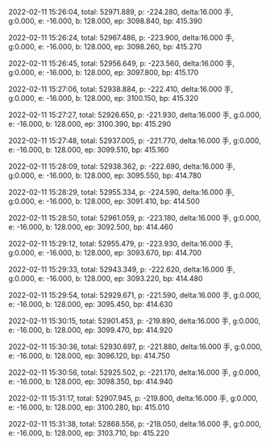 2022-02-11 15:26:04, total: 52971.889, p: -224.280, delta:16.000 手, g:0.000, e: -16.000, b: 128.000, ep: 3098.840, bp: 415.390

2022-02-11 15:26:24, total: 52967.486, p: -223.900, delta:16.000 手, g:0.000, e: -16.000, b: 128.000, ep: 3098.260, bp: 415.270

2022-02-11 15:26:45, total: 52956.649, p: -223.560, delta:16.000 手, g:0.000, e: -16.000, b: 128.000, ep: 3097.800, bp: 415.170

2022-02-11 15:27:06, total: 52938.884, p: -222.410, delta:16.000 手, g:0.000, e: -16.000, b: 128.000, ep: 3100.150, bp: 415.320

2022-02-11 15:27:27, total: 52926.650, p: -221.930, delta:16.000 手, g:0.000, e: -16.000, b: 128.000, ep: 3100.390, bp: 415.290

2022-02-11 15:27:48, total: 52937.005, p: -221.770, delta:16.000 手, g:0.000, e: -16.000, b: 128.000, ep: 3099.510, bp: 415.160

2022-02-11 15:28:09, total: 52938.362, p: -222.690, delta:16.000 手, g:0.000, e: -16.000, b: 128.000, ep: 3095.550, bp: 414.780

2022-02-11 15:28:29, total: 52955.334, p: -224.590, delta:16.000 手, g:0.000, e: -16.000, b: 128.000, ep: 3091.410, bp: 414.500

2022-02-11 15:28:50, total: 52961.059, p: -223.180, delta:16.000 手, g:0.000, e: -16.000, b: 128.000, ep: 3092.500, bp: 414.460

2022-02-11 15:29:12, total: 52955.479, p: -223.930, delta:16.000 手, g:0.000, e: -16.000, b: 128.000, ep: 3093.670, bp: 414.700

2022-02-11 15:29:33, total: 52943.349, p: -222.620, delta:16.000 手, g:0.000, e: -16.000, b: 128.000, ep: 3093.220, bp: 414.480

2022-02-11 15:29:54, total: 52929.671, p: -221.590, delta:16.000 手, g:0.000, e: -16.000, b: 128.000, ep: 3095.450, bp: 414.630

2022-02-11 15:30:15, total: 52901.453, p: -219.890, delta:16.000 手, g:0.000, e: -16.000, b: 128.000, ep: 3099.470, bp: 414.920

2022-02-11 15:30:36, total: 52930.697, p: -221.880, delta:16.000 手, g:0.000, e: -16.000, b: 128.000, ep: 3096.120, bp: 414.750

2022-02-11 15:30:56, total: 52925.502, p: -221.170, delta:16.000 手, g:0.000, e: -16.000, b: 128.000, ep: 3098.350, bp: 414.940

2022-02-11 15:31:17, total: 52907.945, p: -219.800, delta:16.000 手, g:0.000, e: -16.000, b: 128.000, ep: 3100.280, bp: 415.010

2022-02-11 15:31:38, total: 52868.556, p: -218.050, delta:16.000 手, g:0.000, e: -16.000, b: 128.000, ep: 3103.710, bp: 415.220